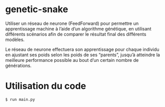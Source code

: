 # genetic-snake
Utiliser un réseau de neurone (FeedForward) pour permettre un apprentissage machine à l’aide d’un algorithme génétique, en utilisant différents scénarios afin de comparer le résultat final des différents modèles.

Le réseau de neurone effectuera son apprentissage pour chaque individu en ajustant ses poids selon les poids de ses “parents”, jusqu’à atteindre la meilleure performance possible au bout d’un certain nombre de générations.

# Utilisation du code


```
$ run main.py
```

